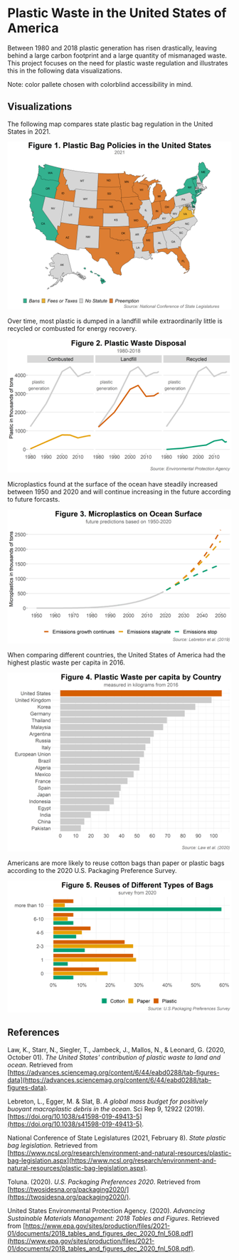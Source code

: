 # Plastic Waste in the United States of America

Between 1980 and 2018 plastic generation has risen drastically, leaving behind a large carbon footprint and a large quantity of mismanaged waste. This project focuses on the need for plastic waste regulation and illustrates this in the following data visualizations.

Note: color pallete chosen with colorblind accessibility in mind.

## Visualizations

The following map compares state plastic bag regulation in the United States in 2021.

<p align="center">
    <img src="figures/graph1.png" alt="Figure 1. Plastic Bag Policies in the United States" width="512">
</p

Over time, most plastic is dumped in a landfill while extraordinarily little is recycled or combusted for energy recovery.

<p align="center">
    <img src="figures/graph2.png" alt="Figure 2. Plastic Waste Disposal" width="512">
</p

Microplastics found at the surface of the ocean have steadily increased between 1950 and 2020 and will continue increasing in the future according to future forcasts.

<p align="center">
    <img src="figures/graph3.png" alt="Figure 3. Microplastics on Ocean Surface" width="512">
</p

When comparing different countries, the United States of America had the highest plastic waste per capita in 2016.

<p align="center">
    <img src="figures/graph4.png" alt="Figure 4. Plastic Waste per capita by Country" width="512">
</p

Americans are more likely to reuse cotton bags than paper or plastic bags according to the 2020 U.S. Packaging Preference Survey.

<p align="center">
    <img src="figures/graph5.png" alt="Figure 5. Reuses of Different Types of Bags" width="512">
</p

<p></p>

## References

Law, K., Starr, N., Siegler, T., Jambeck, J., Mallos, N., & Leonard, G. (2020, October 01). *The United States' contribution of plastic waste to land and ocean*. Retrieved from [https://advances.sciencemag.org/content/6/44/eabd0288/tab-figures-data](https://advances.sciencemag.org/content/6/44/eabd0288/tab-figures-data).

Lebreton, L., Egger, M. & Slat, B. *A global mass budget for positively buoyant macroplastic debris in the ocean*. Sci Rep 9, 12922 (2019). [https://doi.org/10.1038/s41598-019-49413-5](https://doi.org/10.1038/s41598-019-49413-5).

National Conference of State Legislatures (2021, February 8). *State plastic bag legislation*. Retrieved from [https://www.ncsl.org/research/environment-and-natural-resources/plastic-bag-legislation.aspx](https://www.ncsl.org/research/environment-and-natural-resources/plastic-bag-legislation.aspx).

Toluna. (2020). *U.S. Packaging Preferences 2020*. Retrieved from [https://twosidesna.org/packaging2020/](https://twosidesna.org/packaging2020/).

United States Environmental Protection Agency. (2020). *Advancing Sustainable Materials Management: 2018 Tables and Figures*. Retrieved from [https://www.epa.gov/sites/production/files/2021-01/documents/2018_tables_and_figures_dec_2020_fnl_508.pdf](https://www.epa.gov/sites/production/files/2021-01/documents/2018_tables_and_figures_dec_2020_fnl_508.pdf).
